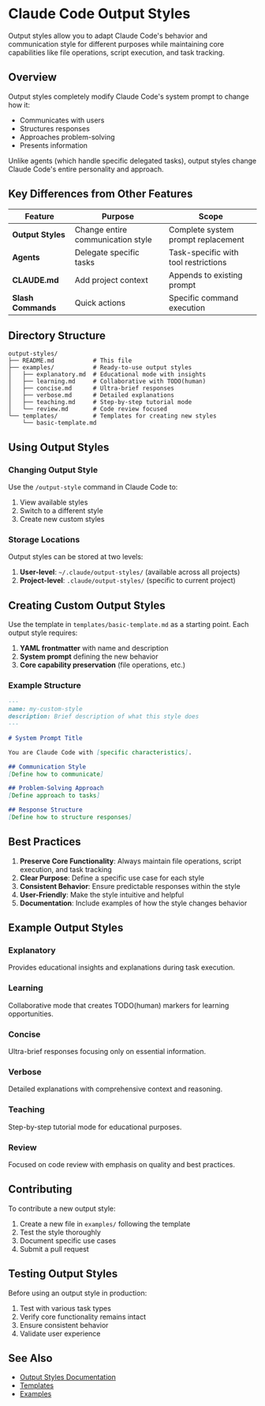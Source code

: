 # Claude Code Output Styles

Output styles allow you to adapt Claude Code's behavior and communication style for different purposes while maintaining core capabilities like file operations, script execution, and task tracking.

## Overview

Output styles completely modify Claude Code's system prompt to change how it:
- Communicates with users
- Structures responses
- Approaches problem-solving
- Presents information

Unlike agents (which handle specific delegated tasks), output styles change Claude Code's entire personality and approach.

## Key Differences from Other Features

| Feature | Purpose | Scope |
|---------|---------|-------|
| **Output Styles** | Change entire communication style | Complete system prompt replacement |
| **Agents** | Delegate specific tasks | Task-specific with tool restrictions |
| **CLAUDE.md** | Add project context | Appends to existing prompt |
| **Slash Commands** | Quick actions | Specific command execution |

## Directory Structure

```text
output-styles/
├── README.md           # This file
├── examples/           # Ready-to-use output styles
│   ├── explanatory.md  # Educational mode with insights
│   ├── learning.md     # Collaborative with TODO(human)
│   ├── concise.md      # Ultra-brief responses
│   ├── verbose.md      # Detailed explanations
│   ├── teaching.md     # Step-by-step tutorial mode
│   └── review.md       # Code review focused
└── templates/          # Templates for creating new styles
    └── basic-template.md
```

## Using Output Styles

### Changing Output Style

Use the `/output-style` command in Claude Code to:
1. View available styles
2. Switch to a different style
3. Create new custom styles

### Storage Locations

Output styles can be stored at two levels:

1. **User-level**: `~/.claude/output-styles/` (available across all projects)
2. **Project-level**: `.claude/output-styles/` (specific to current project)

## Creating Custom Output Styles

Use the template in `templates/basic-template.md` as a starting point. Each output style requires:

1. **YAML frontmatter** with name and description
2. **System prompt** defining the new behavior
3. **Core capability preservation** (file operations, etc.)

### Example Structure

```markdown
---
name: my-custom-style
description: Brief description of what this style does
---

# System Prompt Title

You are Claude Code with [specific characteristics].

## Communication Style
[Define how to communicate]

## Problem-Solving Approach
[Define approach to tasks]

## Response Structure
[Define how to structure responses]
```

## Best Practices

1. **Preserve Core Functionality**: Always maintain file operations, script execution, and task tracking
2. **Clear Purpose**: Define a specific use case for each style
3. **Consistent Behavior**: Ensure predictable responses within the style
4. **User-Friendly**: Make the style intuitive and helpful
5. **Documentation**: Include examples of how the style changes behavior

## Example Output Styles

### Explanatory
Provides educational insights and explanations during task execution.

### Learning
Collaborative mode that creates TODO(human) markers for learning opportunities.

### Concise
Ultra-brief responses focusing only on essential information.

### Verbose
Detailed explanations with comprehensive context and reasoning.

### Teaching
Step-by-step tutorial mode for educational purposes.

### Review
Focused on code review with emphasis on quality and best practices.

## Contributing

To contribute a new output style:

1. Create a new file in `examples/` following the template
2. Test the style thoroughly
3. Document specific use cases
4. Submit a pull request

## Testing Output Styles

Before using an output style in production:

1. Test with various task types
2. Verify core functionality remains intact
3. Ensure consistent behavior
4. Validate user experience

## See Also

- [Output Styles Documentation](https://docs.anthropic.com/en/docs/claude-code/output-styles)
- [Templates](templates/)
- [Examples](examples/)
